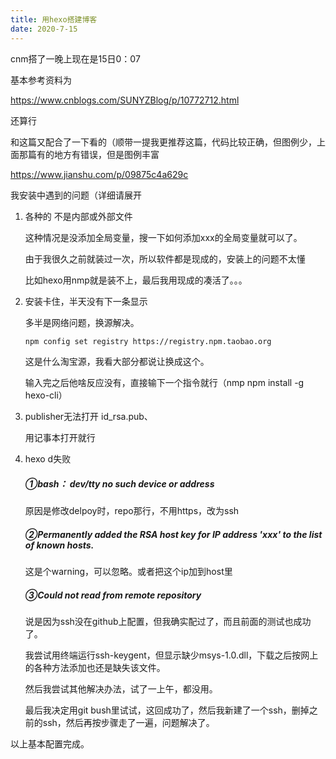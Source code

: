 ```yaml
---
title: 用hexo搭建博客
date: 2020-7-15
---
```


cnm搭了一晚上现在是15日0：07

基本参考资料为

https://www.cnblogs.com/SUNYZBlog/p/10772712.html

还算行

和这篇又配合了一下看的（顺带一提我更推荐这篇，代码比较正确，但图例少，上面那篇有的地方有错误，但是图例丰富

https://www.jianshu.com/p/09875c4a629c

我安装中遇到的问题（详细请展开

 <!-- more -->

1. 各种的 不是内部或外部文件

   这种情况是没添加全局变量，搜一下如何添加xxx的全局变量就可以了。

   由于我很久之前就装过一次，所以软件都是现成的，安装上的问题不太懂

   比如hexo用nmp就是装不上，最后我用现成的凑活了。。。

2. 安装卡住，半天没有下一条显示

   多半是网络问题，换源解决。

   ```markdown
   npm config set registry https://registry.npm.taobao.org
   ```

   这是什么淘宝源，我看大部分都说让换成这个。

   输入完之后他啥反应没有，直接输下一个指令就行（nmp npm install -g hexo-cli）

3. publisher无法打开 id_rsa.pub、

   用记事本打开就行

4. hexo d失败

   ##### ①bash： dev/tty no such device or address

   原因是修改delpoy时，repo那行，不用https，改为ssh

   #####  ②Permanently added the RSA host key for IP address 'xxx' to the list of known hosts.

   这是个warning，可以忽略。或者把这个ip加到host里

   ##### ③Could not read from remote repository 

   说是因为ssh没在github上配置，但我确实配过了，而且前面的测试也成功了。

   我尝试用终端运行ssh-keygent，但显示缺少msys-1.0.dll，下载之后按网上的各种方法添加也还是缺失该文件。

   然后我尝试其他解决办法，试了一上午，都没用。

   最后我决定用git bush里试试，这回成功了，然后我新建了一个ssh，删掉之前的ssh，然后再按步骤走了一遍，问题解决了。

   

以上基本配置完成。





